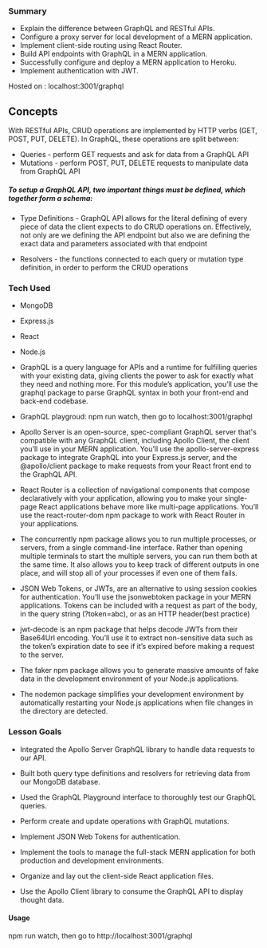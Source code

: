 ### Summary 
- Explain the difference between GraphQL and RESTful APIs.</br>
- Configure a proxy server for local development of a MERN application.</br>
- Implement client-side routing using React Router.</br>
- Build API endpoints with GraphQL in a MERN application.</br>
- Successfully configure and deploy a MERN application to Heroku.</br>
- Implement authentication with JWT.</br>

Hosted on : localhost:3001/graphql

## Concepts
With RESTful APIs, CRUD operations are implemented by HTTP verbs (GET, POST, PUT, DELETE). In GraphQL, these operations are split between:

- Queries - perform GET requests and ask for data from a GraphQL API</br>
- Mutations - perform POST, PUT, DELETE requests to manipulate data from GraphQL API 

##### To setup a GraphQL API, two important things must be defined, which together form a schema:
- Type Definitions - GraphQL API allows for the literal defining of every piece of data the client expects to do CRUD operations on. Effectively, not only are we defining the API endpoint but also we are defining the exact data and parameters associated with that endpoint

- Resolvers - the functions connected to each query or mutation type definition, in order to perform the CRUD operations


### Tech Used
- MongoDB</br>
- Express.js</br>
- React</br>
- Node.js</br>



- GraphQL is a query language for APIs and a runtime for fulfilling queries with your existing data, giving clients the power to ask for exactly what they need and nothing more. For this module’s application, you’ll use the graphql package to parse GraphQL syntax in both your front-end and back-end codebase.

- GraphQL playgroud: npm run watch, then go to localhost:3001/graphql

- Apollo Server is an open-source, spec-compliant GraphQL server that's compatible with any GraphQL client, including Apollo Client, the client you’ll use in your MERN application. You’ll use the apollo-server-express package to integrate GraphQL into your Express.js server, and the @apollo/client package to make requests from your React front end to the GraphQL API.

- React Router is a collection of navigational components that compose declaratively with your application, allowing you to make your single-page React applications behave more like multi-page applications. You’ll use the react-router-dom npm package to work with React Router in your applications.

- The concurrently npm package allows you to run multiple processes, or servers, from a single command-line interface. Rather than opening multiple terminals to start the multiple servers, you can run them both at the same time. It also allows you to keep track of different outputs in one place, and will stop all of your processes if even one of them fails.

- JSON Web Tokens, or JWTs, are an alternative to using session cookies for authentication. You’ll use the jsonwebtoken package in your MERN applications. Tokens can be included with a request as part of the body, in the query string (?token=abc), or as an HTTP header(best practice)

- jwt-decode is an npm package that helps decode JWTs from their Base64Url encoding. You’ll use it to extract non-sensitive data such as the token’s expiration date to see if it’s expired before making a request to the server.

- The faker npm package allows you to generate massive amounts of fake data in the development environment of your Node.js applications.

- The nodemon package simplifies your development environment by automatically restarting your Node.js applications when file changes in the directory are detected.


### Lesson Goals
- Integrated the Apollo Server GraphQL library to handle data requests to our API.
- Built both query type definitions and resolvers for retrieving data from our MongoDB database.

- Used the GraphQL Playground interface to thoroughly test our GraphQL queries.
- Perform create and update operations with GraphQL mutations.
- Implement JSON Web Tokens for authentication.

- Implement the tools to manage the full-stack MERN application for both production and development environments.

- Organize and lay out the client-side React application files.

- Use the Apollo Client library to consume the GraphQL API to display thought data.


#### Usage
npm run watch, then go to http://localhost:3001/graphql